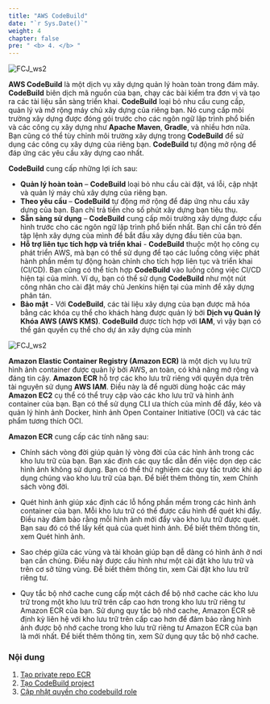 ```yaml
---
title: "AWS CodeBuild"
date: "`r Sys.Date()`"
weight: 4
chapter: false
pre: " <b> 4. </b> "
---
```


![FCJ_ws2](/images/4.codebuild/aws_codebuild.png)

**AWS CodeBuild** là một dịch vụ xây dựng quản lý hoàn toàn trong đám mây. **CodeBuild** biên dịch mã nguồn của bạn, chạy các bài kiểm tra đơn vị và tạo ra các tài liệu sẵn sàng triển khai. **CodeBuild** loại bỏ nhu cầu cung cấp, quản lý và mở rộng máy chủ xây dựng của riêng bạn. Nó cung cấp môi trường xây dựng được đóng gói trước cho các ngôn ngữ lập trình phổ biến và các công cụ xây dựng như **Apache Maven**, **Gradle**, và nhiều hơn nữa. Bạn cũng có thể tùy chỉnh môi trường xây dựng trong **CodeBuild** để sử dụng các công cụ xây dựng của riêng bạn. **CodeBuild** tự động mở rộng để đáp ứng các yêu cầu xây dựng cao nhất.

**CodeBuild** cung cấp những lợi ích sau:

- **Quản lý hoàn toàn** – **CodeBuild** loại bỏ nhu cầu cài đặt, vá lỗi, cập nhật và quản lý máy chủ xây dựng của riêng bạn.
- **Theo yêu cầu** – **CodeBuild** tự động mở rộng để đáp ứng nhu cầu xây dựng của bạn. Bạn chỉ trả tiền cho số phút xây dựng bạn tiêu thụ.
- **Sẵn sàng sử dụng** – **CodeBuild** cung cấp môi trường xây dựng được cấu hình trước cho các ngôn ngữ lập trình phổ biến nhất. Bạn chỉ cần trỏ đến tập lệnh xây dựng của mình để bắt đầu xây dựng đầu tiên của bạn.
- **Hỗ trợ liên tục tích hợp và triển khai** - **CodeBuild** thuộc một họ công cụ phát triển AWS, mà bạn có thể sử dụng để tạo các luồng công việc phát hành phần mềm tự động hoàn chỉnh cho tích hợp liên tục và triển khai (CI/CD). Bạn cũng có thể tích hợp **CodeBuild** vào luồng công việc CI/CD hiện tại của mình. Ví dụ, bạn có thể sử dụng **CodeBuild** như một nút công nhân cho cài đặt máy chủ Jenkins hiện tại của mình để xây dựng phân tán.
- **Bảo mật** - Với **CodeBuild**, các tài liệu xây dựng của bạn được mã hóa bằng các khóa cụ thể cho khách hàng được quản lý bởi **Dịch vụ Quản lý Khóa AWS (AWS KMS)**. **CodeBuild** được tích hợp với **IAM**, vì vậy bạn có thể gán quyền cụ thể cho dự án xây dựng của mình

![FCJ_ws2](/images/4.codebuild/aws_ecr.png)

**Amazon Elastic Container Registry (Amazon ECR)** là một dịch vụ lưu trữ hình ảnh container được quản lý bởi AWS, an toàn, có khả năng mở rộng và đáng tin cậy. **Amazon ECR** hỗ trợ các kho lưu trữ riêng với quyền dựa trên tài nguyên sử dụng **AWS IAM**. Điều này là để người dùng hoặc các máy **Amazon EC2** cụ thể có thể truy cập vào các kho lưu trữ và hình ảnh container của bạn. Bạn có thể sử dụng CLI ưa thích của mình để đẩy, kéo và quản lý hình ảnh Docker, hình ảnh Open Container Initiative (OCI) và các tác phẩm tương thích OCI.

**Amazon ECR** cung cấp các tính năng sau:

- Chính sách vòng đời giúp quản lý vòng đời của các hình ảnh trong các kho lưu trữ của bạn. Bạn xác định các quy tắc dẫn đến việc dọn dẹp các hình ảnh không sử dụng. Bạn có thể thử nghiệm các quy tắc trước khi áp dụng chúng vào kho lưu trữ của bạn. Để biết thêm thông tin, xem Chính sách vòng đời.

- Quét hình ảnh giúp xác định các lỗ hổng phần mềm trong các hình ảnh container của bạn. Mỗi kho lưu trữ có thể được cấu hình để quét khi đẩy. Điều này đảm bảo rằng mỗi hình ảnh mới đẩy vào kho lưu trữ được quét. Bạn sau đó có thể lấy kết quả của quét hình ảnh. Để biết thêm thông tin, xem Quét hình ảnh.

- Sao chép giữa các vùng và tài khoản giúp bạn dễ dàng có hình ảnh ở nơi bạn cần chúng. Điều này được cấu hình như một cài đặt kho lưu trữ và trên cơ sở từng vùng. Để biết thêm thông tin, xem Cài đặt kho lưu trữ riêng tư.

- Quy tắc bộ nhớ cache cung cấp một cách để bộ nhớ cache các kho lưu trữ trong một kho lưu trữ trên cấp cao hơn trong kho lưu trữ riêng tư Amazon ECR của bạn. Sử dụng quy tắc bộ nhớ cache, Amazon ECR sẽ định kỳ liên hệ với kho lưu trữ trên cấp cao hơn để đảm bảo rằng hình ảnh được bộ nhớ cache trong kho lưu trữ riêng tư Amazon ECR của bạn là mới nhất. Để biết thêm thông tin, xem Sử dụng quy tắc bộ nhớ cache.

### Nội dung

1.  [Tạo private repo ECR](4.1-ecr_repo/)
2.  [Tạo CodeBuild project](4.2-build_project/)
3.  [Cập nhật quyền cho codebuild role](4.3-role/)
